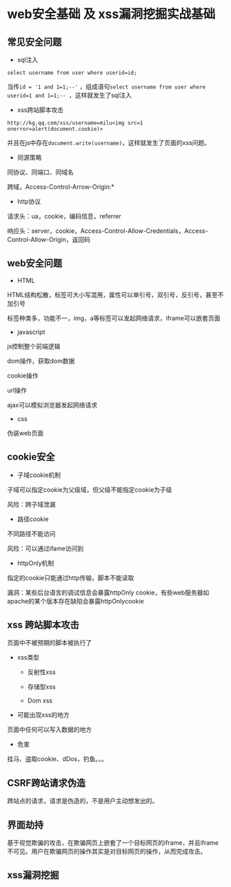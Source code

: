 
# web安全基础 及 xss漏洞挖掘实战基础

## 常见安全问题

- sql注入
	
`select username from user where userid=id;`

当传`id = '1 and 1=1;--'`  ，组成语句`select username from user where userid=1 and 1=1;-- `，这样就发生了sql注入

- xss跨站脚本攻击

`http://kg.qq.com/xss/username=milu<img src=1 onerror=alert(document.cookie)>`

并且在js中存在`document.write(username)`，这样就发生了页面的xss问题。

- 同源策略

同协议、同端口、同域名

跨域，Access-Control-Arrow-Origin:*

- http协议

请求头：ua，cookie，编码信息，referrer

响应头：server，cookie，Access-Control-Allow-Credentials，Access-Control-Allow-Origin，返回码

## web安全问题

- HTML

HTML结构松散，标签可大小写混用，属性可以单引号，双引号，反引号，甚至不加引号

标签种类多，功能不一，img，a等标签可以发起网络请求，iframe可以嵌套页面

- javascript

js控制整个前端逻辑

dom操作，获取dom数据

cookie操作

url操作

ajax可以模拟浏览器发起网络请求

- css

伪装web页面

## cookie安全

- 子域cookie机制

子域可以指定cookie为父级域，但父级不能指定cookie为子级

风险：跨子域泄漏

- 路径cookie

不同路径不能访问

风险：可以通过ifame访问到

- httpOnly机制

指定的cookie只能通过http传输，脚本不能读取

漏洞：某些后台语言的调试信息会暴露httpOnly cookie，有些web服务器如apache的某个版本存在缺陷会暴露httpOnlycookie


## xss 跨站脚本攻击

页面中不被预期的脚本被执行了

- xss类型

	- 反射性xss

	- 存储型xss

	- Dom xss

- 可能出现xss的地方

页面中任何可以写入数据的地方

- 危害

挂马、盗取cookie、dDos，钓鱼。。。


## CSRF跨站请求伪造

跨站点的请求，请求是伪造的，不是用户主动想发出的。

## 界面劫持

基于视觉欺骗的攻击，在欺骗网页上嵌套了一个目标网页的iframe，并且iframe不可见。用户在欺骗网页的操作其实是对目标网页的操作，从而完成攻击。

## xss漏洞挖掘




